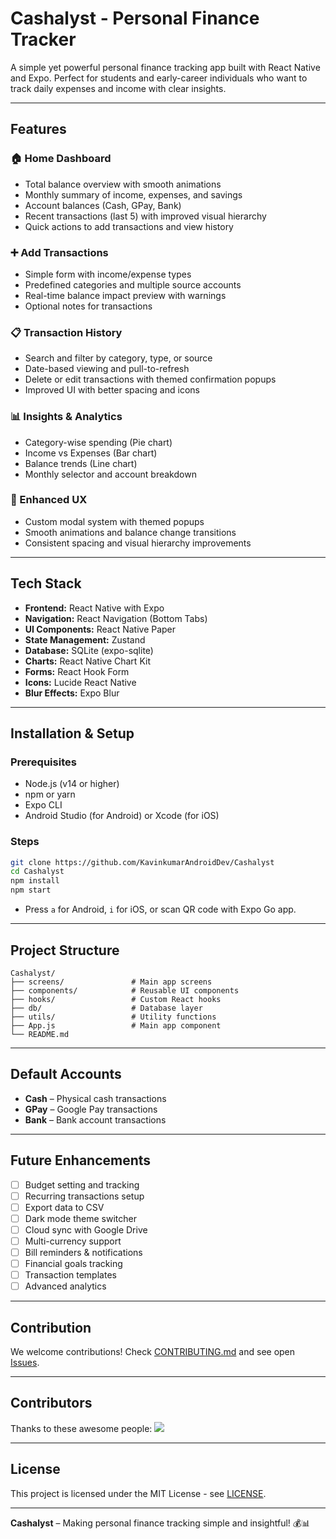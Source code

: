 # Cashalyst - Personal Finance Tracker 

A simple yet powerful personal finance tracking app built with React Native and Expo. Perfect for students and early-career individuals who want to track daily expenses and income with clear insights.

---

## Features
### 🏠 Home Dashboard
- Total balance overview with smooth animations
- Monthly summary of income, expenses, and savings
- Account balances (Cash, GPay, Bank)
- Recent transactions (last 5) with improved visual hierarchy
- Quick actions to add transactions and view history

### ➕ Add Transactions
- Simple form with income/expense types
- Predefined categories and multiple source accounts
- Real-time balance impact preview with warnings
- Optional notes for transactions

### 📋 Transaction History
- Search and filter by category, type, or source
- Date-based viewing and pull-to-refresh
- Delete or edit transactions with themed confirmation popups
- Improved UI with better spacing and icons

### 📊 Insights & Analytics
- Category-wise spending (Pie chart)
- Income vs Expenses (Bar chart)
- Balance trends (Line chart)
- Monthly selector and account breakdown

### 🎨 Enhanced UX
- Custom modal system with themed popups
- Smooth animations and balance change transitions
- Consistent spacing and visual hierarchy improvements

---

## Tech Stack
- **Frontend:** React Native with Expo  
- **Navigation:** React Navigation (Bottom Tabs)  
- **UI Components:** React Native Paper  
- **State Management:** Zustand  
- **Database:** SQLite (expo-sqlite)  
- **Charts:** React Native Chart Kit  
- **Forms:** React Hook Form  
- **Icons:** Lucide React Native  
- **Blur Effects:** Expo Blur  

---

## Installation & Setup
### Prerequisites
- Node.js (v14 or higher)
- npm or yarn
- Expo CLI
- Android Studio (for Android) or Xcode (for iOS)

### Steps
```bash
git clone https://github.com/KavinkumarAndroidDev/Cashalyst
cd Cashalyst
npm install
npm start
````

* Press `a` for Android, `i` for iOS, or scan QR code with Expo Go app.

---

## Project Structure

```
Cashalyst/
├── screens/               # Main app screens
├── components/            # Reusable UI components
├── hooks/                 # Custom React hooks
├── db/                    # Database layer
├── utils/                 # Utility functions
├── App.js                 # Main app component
└── README.md
```

---

## Default Accounts

* **Cash** – Physical cash transactions
* **GPay** – Google Pay transactions
* **Bank** – Bank account transactions

---

## Future Enhancements

* [ ] Budget setting and tracking
* [ ] Recurring transactions setup
* [ ] Export data to CSV
* [ ] Dark mode theme switcher
* [ ] Cloud sync with Google Drive
* [ ] Multi-currency support
* [ ] Bill reminders & notifications
* [ ] Financial goals tracking
* [ ] Transaction templates
* [ ] Advanced analytics

---

## Contribution

We welcome contributions!
Check [CONTRIBUTING.md](CONTRIBUTING.md) and see open [Issues](../../issues).

---

## Contributors

Thanks to these awesome people: <a href="https://github.com/KavinkumarAndroidDev/Cashalyst/graphs/contributors"> <img src="https://contrib.rocks/image?repo=KavinkumarAndroidDev/Cashalyst" /> </a>

---

## License

This project is licensed under the MIT License - see [LICENSE](LICENSE).

---

**Cashalyst** – Making personal finance tracking simple and insightful! 💰📊
